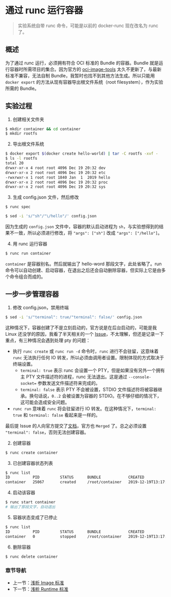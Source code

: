 # 通过 runc 运行容器

> 实验系统自带 runc 命令，可能是以前的 docker-runc 现在改名为 runc 了。

## 概述

为了通过 runc 运行，必须拥有符合 OCI 标准的 Bundle 的容器。Bundle 就是运行容器时所需项目的集合。因为官方的 [oci-image-tools](https://github.com/opencontainers/image-tools) 太久不更新了，与最新标准不兼容，无法自制 Bundle，我暂时也找不到其他方法生成。所以只能用 `docker export` 的方法从现有容器导出根文件系统（root filesystem），作为实验所需的 Bundle。

## 实验过程

1. 创建相关文件夹

```bash
$ mkdir container && cd container
$ mkdir rootfs
```

2. 导出根文件系统

```bash
$ docker export $(docker create hello-world) | tar -C rootfs -xvf -
$ ls -l rootfs
total 20
drwxr-xr-x 4 root root 4096 Dec 19 20:32 dev
drwxr-xr-x 2 root root 4096 Dec 19 20:32 etc
-rwxrwxr-x 1 root root 1840 Jan  1  2019 hello
drwxr-xr-x 2 root root 4096 Dec 19 20:32 proc
drwxr-xr-x 2 root root 4096 Dec 19 20:32 sys
```

3. 生成 config.json 文件，然后修改

```bash
$ runc spec

$ sed -i 's/"sh"/"\/hello"/' config.json
```

因为生成的 `config.json` 文件中，容器的默认启动进程为 `sh`，与实验想得到的结果不一致，所以必须进行修改，将 `"args": ["sh"]` 改成 `"args": ["/hello"]`。

4. 用 runc 运行容器

```bash
$ runc run container
```
`container` 是容器别名。然后就输出了 hello-word 那段文字，此处省略了。run 命令可以自动创建、启动容器，在退出之后还会自动删除容器，但实际上它是由多个命令组合而成的。

## 一步一步管理容器

1. 修改 config.json，禁用终端

```bash
$ sed -i 's/"terminal": true/"terminal": false/' config.json
```

这种情况下，容器创建了不是立刻启动的，官方说是在后台启动的，可能是我 Linux 还没学的原因，我看了半天相关的一个 [Issue](https://github.com/opencontainers/runc/issues/1721)，不太理解，但还是记录一下重点，有三种情况会遇到处理 pty 的问题：

- 执行 `runc create` 或 `runc run -d` 命令时，`runc` 进行不会驻留，这意味着 `runc` 无法执行任何 IO 转发，所以必须由调用者设置。限制体现的方式取决于终端设置。
    - `terminal: true` 表示 runc 会设置一个 PTY，但是如果没有另外一个拥有主 PTY 文件描述符的进程，runc 无法退出。这是通过 `--console-socket=` 参数发送文件描述符来完成的。
    - `terminal: false` 表示 PTY 不会被设置，STDIO 文件描述符将被容器继承。换句话说，`0..2` 会被设置为容器的 STDIO。在不够仔细的情况下，这可能会造成安全问题。
- `runc run` 意味着 `runc` 将会驻留进行 IO 转发。在这种情况下，`terminal: true` 和 `terminal: false` 看起来是一样的。

最后提 Issue 的人向官方提交了[文档](https://github.com/opencontainers/runc/blob/master/docs/terminals.md)，官方也 `Merged` 了。总之必须设置 `"terminal": false`，否则无法创建容器。

2. 创建容器

```bash
$ runc create container
```

3. 已创建容器状态列表

```bash
$ runc list
ID          PID         STATUS      BUNDLE            CREATED                          OWNER
container   25067       created     /root/container   2019-12-19T13:17:52.091755831Z   root
```

4. 启动该容器

```bash
$ runc start container
# 输出了那段文字，自动退出
```

5. 容器状态变成了已停止

```bash
$ runc list
ID          PID         STATUS      BUNDLE            CREATED                          OWNER
container   0           stopped     /root/container   2019-12-19T13:17:52.091755831Z   root
```

6. 删除容器

```bash
$ runc delete container
```

### 章节导航

- 上一节：[浅析 Image 标准](image.md)
- 下一节：[浅析 Runtime 标准](runtime.md)
